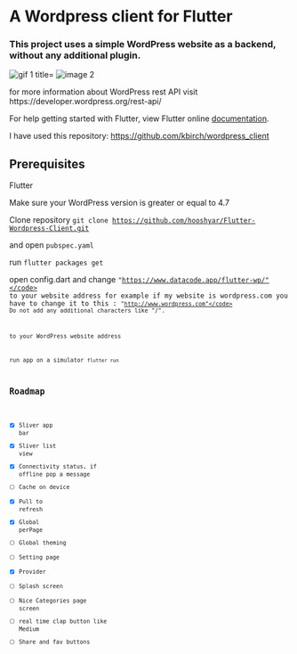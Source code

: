 # A Wordpress client for Flutter 

### This project uses a simple WordPress website as a backend, without any additional plugin.

<p>
<img src="https://www.datacode.app/flutter-wp/wp-content/uploads/2020/01/wordpress_flutter1.gif" alt="gif 1 title="Wordpress-client" />
<img src="https://www.datacode.app/flutter-wp/wp-content/uploads/2020/01/wordpress_flutter2.gif" alt="image 2" title="Wordpress-client" />
</p>
for more information about WordPress rest API visit https://developer.wordpress.org/rest-api/ 

For help getting started with Flutter, view Flutter online
[documentation](https://flutter.io/).

I have used this repository:
https://github.com/kbirch/wordpress_client

## Prerequisites

Flutter

Make sure your WordPress version is greater or equal to 4.7

Clone repository
<code>git clone https://github.com/hooshyar/Flutter-Wordpress-Client.git </code>

and open <code>pubspec.yaml</code>

run 
<code>flutter packages get</code>

open config.dart and change <code>"https://www.datacode.app/flutter-wp/"</code> to your website address for example if my website is wordpress.com you have to change it to this : <code>"http://www.wordpress.com"</code>
Do not add any additional characters like "/".

to your WordPress website address

run app on a simulator
<code>flutter run</code>

## Roadmap
- [x] Sliver app bar
- [x] Sliver list view
- [x] Connectivity status, if offline pop a message
- [ ] Cache on device
- [x] Pull to refresh
- [x] Global perPage
- [ ] Global theming
- [ ] Setting page
- [x] Provider
- [ ] Splash screen 
- [ ] Nice Categories page screen 
- [ ] real time clap button like Medium
- [ ] Share and fav buttons 
